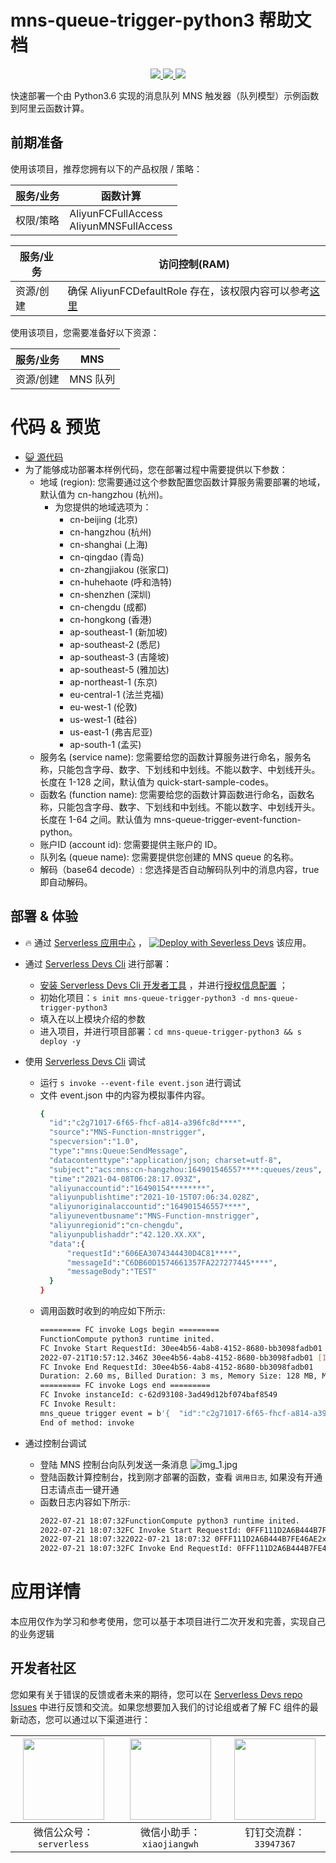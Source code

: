 # mns-queue-trigger-python3 帮助文档

<p align="center" class="flex justify-center">
    <a href="https://www.serverless-devs.com" class="ml-1">
    <img src="http://editor.devsapp.cn/icon?package=mns-queue-trigger-python3&type=packageType">
  </a>
  <a href="http://www.devsapp.cn/details.html?name=mns-queue-trigger-python3" class="ml-1">
    <img src="http://editor.devsapp.cn/icon?package=mns-queue-trigger-python3&type=packageVersion">
  </a>
  <a href="http://www.devsapp.cn/details.html?name=mns-queue-trigger-python3" class="ml-1">
    <img src="http://editor.devsapp.cn/icon?package=mns-queue-trigger-python3&type=packageDownload">
  </a>
</p>

<description>

快速部署一个由 Python3.6 实现的消息队列 MNS 触发器（队列模型）示例函数到阿里云函数计算。

</description>

## 前期准备
使用该项目，推荐您拥有以下的产品权限 / 策略：

| 服务/业务 | 函数计算 |     
| --- |  --- |   
| 权限/策略 | AliyunFCFullAccess <br> AliyunMNSFullAccess |

| 服务/业务 | 访问控制(RAM) |     
| --- |  --- |   
| 资源/创建 | 确保 AliyunFCDefaultRole 存在，该权限内容可以参考[这里](https://help.aliyun.com/document_detail/181589.html) |

使用该项目，您需要准备好以下资源：

| 服务/业务 | MNS |     
| --- |  --- |   
| 资源/创建 | MNS 队列 |  

<codepre id="codepre">

# 代码 & 预览

- [ :smiley_cat:  源代码](https://github.com/devsapp/start-fc/blob/main/event-function/mns-queue-trigger-python3)
- 为了能够成功部署本样例代码，您在部署过程中需要提供以下参数：
    - 地域 (region): 您需要通过这个参数配置您函数计算服务需要部署的地域，默认值为 cn-hangzhou (杭州)。
      - 为您提供的地域选项为：
        - cn-beijing (北京)
        - cn-hangzhou (杭州)
        - cn-shanghai (上海)
        - cn-qingdao (青岛)
        - cn-zhangjiakou (张家口)
        - cn-huhehaote (呼和浩特)
        - cn-shenzhen (深圳)
        - cn-chengdu (成都)
        - cn-hongkong (香港)
        - ap-southeast-1 (新加坡)
        - ap-southeast-2 (悉尼)
        - ap-southeast-3 (吉隆坡)
        - ap-southeast-5 (雅加达)
        - ap-northeast-1 (东京)
        - eu-central-1 (法兰克福)
        - eu-west-1 (伦敦)
        - us-west-1 (硅谷)
        - us-east-1 (弗吉尼亚)
        - ap-south-1 (孟买)
    - 服务名 (service name): 您需要给您的函数计算服务进行命名，服务名称，只能包含字母、数字、下划线和中划线。不能以数字、中划线开头。长度在 1-128 之间，默认值为 quick-start-sample-codes。
    - 函数名 (function name): 您需要给您的函数计算函数进行命名，函数名称，只能包含字母、数字、下划线和中划线。不能以数字、中划线开头。长度在 1-64 之间。默认值为 mns-queue-trigger-event-function-python。
    - 账户ID (account id): 您需要提供主账户的 ID。
    - 队列名 (queue name): 您需要提供您创建的 MNS queue 的名称。
    - 解码（base64 decode）: 您选择是否自动解码队列中的消息内容，true 即自动解码。

</codepre>

<deploy>

## 部署 & 体验

<appcenter>

-  :fire:  通过 [Serverless 应用中心](https://fcnext.console.aliyun.com/applications/create?template=mns-queue-trigger-python3) ，
[![Deploy with Severless Devs](https://img.alicdn.com/imgextra/i1/O1CN01w5RFbX1v45s8TIXPz_!!6000000006118-55-tps-95-28.svg)](https://fcnext.console.aliyun.com/applications/create?template=mns-queue-trigger-python3)  该应用。 

</appcenter>

- 通过 [Serverless Devs Cli](https://www.serverless-devs.com/serverless-devs/install) 进行部署：
    - [安装 Serverless Devs Cli 开发者工具](https://www.serverless-devs.com/serverless-devs/install) ，并进行[授权信息配置](https://www.serverless-devs.com/fc/config) ；
    - 初始化项目：`s init mns-queue-trigger-python3 -d mns-queue-trigger-python3` 
    - 填入在以上模块介绍的参数
    - 进入项目，并进行项目部署：`cd mns-queue-trigger-python3 && s deploy -y`
  
- 使用 [Serverless Devs Cli](https://www.serverless-devs.com/serverless-devs/install) 调试
  - 运行 `s invoke --event-file event.json` 进行调试
  - 文件 event.json 中的内容为模拟事件内容。
    ```bash
    {
      "id":"c2g71017-6f65-fhcf-a814-a396fc8d****",
      "source":"MNS-Function-mnstrigger",
      "specversion":"1.0",
      "type":"mns:Queue:SendMessage",
      "datacontenttype":"application/json; charset=utf-8",
      "subject":"acs:mns:cn-hangzhou:164901546557****:queues/zeus",
      "time":"2021-04-08T06:28:17.093Z",
      "aliyunaccountid":"16490154********",
      "aliyunpublishtime":"2021-10-15T07:06:34.028Z",
      "aliyunoriginalaccountid":"164901546557****",
      "aliyuneventbusname":"MNS-Function-mnstrigger",
      "aliyunregionid":"cn-chengdu",
      "aliyunpublishaddr":"42.120.XX.XX",
      "data":{
          "requestId":"606EA3074344430D4C81****",
          "messageId":"C6DB60D1574661357FA227277445****",
          "messageBody":"TEST"
      }
    }
    ```
  - 调用函数时收到的响应如下所示:
    ```bash
    ========= FC invoke Logs begin =========
    FunctionCompute python3 runtime inited.
    FC Invoke Start RequestId: 30ee4b56-4ab8-4152-8680-bb3098fadb01
    2022-07-21T10:57:12.346Z 30ee4b56-4ab8-4152-8680-bb3098fadb01 [INFO] b'{  "id":"c2g71017-6f65-fhcf-a814-a396fc8d****",  "source":"MNS-Function-mnstrigger",  "specversion":"1.0",  "type":"mns:Queue:SendMessage",  "datacontenttype":"application/json; charset=utf-8",  "subject":"acs:mns:cn-hangzhou:164901546557****:queues/zeus",  "time":"2021-04-08T06:28:17.093Z",  "aliyunaccountid":"1649015465574023",  "aliyunpublishtime":"2021-10-15T07:06:34.028Z",  "aliyunoriginalaccountid":"164901546557****",  "aliyuneventbusname":"MNS-Function-mnstrigger",  "aliyunregionid":"cn-chengdu",  "aliyunpublishaddr":"42.120.XX.XX",  "data":{      "requestId":"606EA3074344430D4C81****",      "messageId":"C6DB60D1574661357FA227277445****",      "messageBody":"TEST"  }}'
    FC Invoke End RequestId: 30ee4b56-4ab8-4152-8680-bb3098fadb01
    Duration: 2.60 ms, Billed Duration: 3 ms, Memory Size: 128 MB, Max Memory Used: 25.02 MB
    ========= FC invoke Logs end =========
    FC Invoke instanceId: c-62d93108-3ad49d12bf074baf8549
    FC Invoke Result:
    mns_queue trigger event = b'{  "id":"c2g71017-6f65-fhcf-a814-a396fc8d****",  "source":"MNS-Function-mnstrigger",  "specversion":"1.0",  "type":"mns:Queue:SendMessage",  "datacontenttype":"application/json; charset=utf-8",  "subject":"acs:mns:cn-hangzhou:164901546557****:queues/zeus",  "time":"2021-04-08T06:28:17.093Z",  "aliyunaccountid":"1649015465574023",  "aliyunpublishtime":"2021-10-15T07:06:34.028Z",  "aliyunoriginalaccountid":"164901546557****",  "aliyuneventbusname":"MNS-Function-mnstrigger",  "aliyunregionid":"cn-chengdu",  "aliyunpublishaddr":"42.120.XX.XX",  "data":{      "requestId":"606EA3074344430D4C81****",      "messageId":"C6DB60D1574661357FA227277445****",      "messageBody":"TEST"  }}'
    End of method: invoke
      ```
- 通过控制台调试
  - 登陆 MNS 控制台向队列发送一条消息
  ![img_1.jpg](https://cdn.jsdelivr.net/gh/penghuima/ImageBed@master/img/blog_file/PicGo-Github-ImgBed20220802120226.jpg)
  - 登陆函数计算控制台，找到刚才部署的函数，查看 `调用日志`, 如果没有开通日志请点击一键开通
  - 函数日志内容如下所示:
    ```bash
    2022-07-21 18:07:32FunctionCompute python3 runtime inited.
    2022-07-21 18:07:32FC Invoke Start RequestId: 0FFF111D2A6B444B7FE46AE2xxxxxxxx
    2022-07-21 18:07:322022-07-21 18:07:32 0FFF111D2A6B444B7FE46AE2xxxxxxxx [INFO] b'{"id":"0FFF111D2A6B444B7FE46AE2xxxxxxxx","source":"MNS-python3-mns-queue-trigger-trigger-5h3jxxxx","specversion":"1.0","type":"mns:Queue:SendMessage","datacontenttype":"application/json;charset=utf-8","subject":"acs:mns:cn-shenzhen:15812231xxxxxxxx:queues/fc-example","time":"2022-07-21T10:07:31.525Z","aliyunaccountid":"15812231xxxxxxxx","aliyunpublishtime":"2022-07-21T10:07:32.019Z","aliyunoriginalaccountid":"15812231xxxxxxxx","aliyuneventbusname":"MNS-python3-mns-queue-trigger-trigger-5h3jxxxx","aliyunregionid":"cn-shenzhen","aliyunpublishaddr":"10.58.xx.xx","data":{"requestId":"62D92563354133CAxxxxxxxx","messageId":"0FFF111D2A6B444B7FE46AE2xxxxxxxx","messageBody":"bWVlc2FnZSBmcm9tIE1OUyBjb25zb2xl"}}'
    2022-07-21 18:07:32FC Invoke End RequestId: 0FFF111D2A6B444B7FE46AE2xxxxxxxx
    ```
</deploy>

<appdetail id="flushContent">

# 应用详情



本应用仅作为学习和参考使用，您可以基于本项目进行二次开发和完善，实现自己的业务逻辑



</appdetail>

<devgroup>

## 开发者社区

您如果有关于错误的反馈或者未来的期待，您可以在 [Serverless Devs repo Issues](https://github.com/serverless-devs/serverless-devs/issues) 中进行反馈和交流。如果您想要加入我们的讨论组或者了解 FC 组件的最新动态，您可以通过以下渠道进行：

<p align="center">

| <img src="https://serverless-article-picture.oss-cn-hangzhou.aliyuncs.com/1635407298906_20211028074819117230.png" width="130px" > | <img src="https://serverless-article-picture.oss-cn-hangzhou.aliyuncs.com/1635407044136_20211028074404326599.png" width="130px" > | <img src="https://serverless-article-picture.oss-cn-hangzhou.aliyuncs.com/1635407252200_20211028074732517533.png" width="130px" > |
|--- | --- | --- |
| <center>微信公众号：`serverless`</center> | <center>微信小助手：`xiaojiangwh`</center> | <center>钉钉交流群：`33947367`</center> | 

</p>

</devgroup>